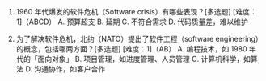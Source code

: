 1. 1960 年代爆发的软件危机（Software crisis）有哪些表现？[多选题] [难度：1]（ABCD）
A. 预算超支
B. 延期
C. 不符合需求
D. 代码质量差，难以维护

1. 为了解决软件危机，北约（NATO）提出了软件工程（software engineering）的概念，包括哪两方面？[多选题] [难度：1]（AB）
A. 编程技术，如 1980 年代的「面向对象」
B. 项目管理，如进度管理、人员管理
C. 计算机科学，如算法
D. 沟通协作，如客户合作